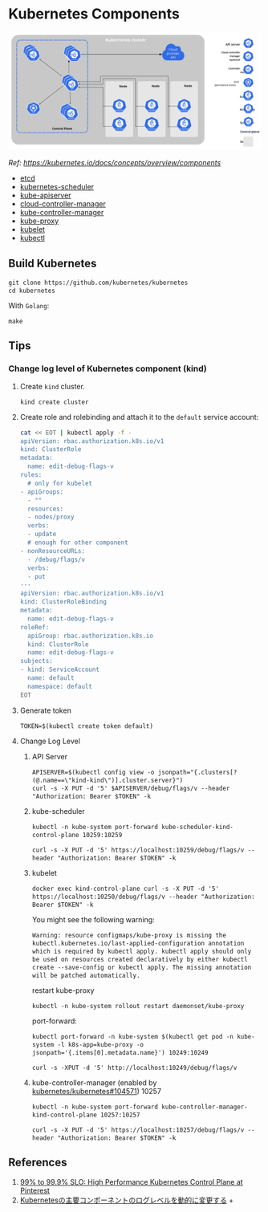 # Kubernetes Components

![](https://raw.githubusercontent.com/kubernetes/website/main/static/images/docs/components-of-kubernetes.svg)

*Ref: https://kubernetes.io/docs/concepts/overview/components*

- [etcd](etcd)
- [kubernetes-scheduler](kubernetes-scheduler)
- [kube-apiserver](kube-apiserver)
- [cloud-controller-manager](cloud-controller-manager)
- [kube-controller-manager](kube-controller-manager)
- [kube-proxy](kube-proxy)
- [kubelet](kubelet)
- [kubectl](kubectl)

## Build Kubernetes

```
git clone https://github.com/kubernetes/kubernetes
cd kubernetes
```

With `Golang`:
```
make
```

## Tips

### Change log level of Kubernetes component (kind)

1. Create `kind` cluster.
    ```
    kind create cluster
    ```
1. Create role and rolebinding and attach it to the `default` service account:

    ```bash
    cat << EOT | kubectl apply -f -
    apiVersion: rbac.authorization.k8s.io/v1
    kind: ClusterRole
    metadata:
      name: edit-debug-flags-v
    rules:
      # only for kubelet
    - apiGroups:
      - ""
      resources:
      - nodes/proxy
      verbs:
      - update
      # enough for other component
    - nonResourceURLs:
      - /debug/flags/v
      verbs:
      - put
    ---
    apiVersion: rbac.authorization.k8s.io/v1
    kind: ClusterRoleBinding
    metadata:
      name: edit-debug-flags-v
    roleRef:
      apiGroup: rbac.authorization.k8s.io
      kind: ClusterRole
      name: edit-debug-flags-v
    subjects:
    - kind: ServiceAccount
      name: default
      namespace: default
    EOT
    ```
1. Generate token
    ```
    TOKEN=$(kubectl create token default)
    ```
1. Change Log Level
    1. API Server
        ```
        APISERVER=$(kubectl config view -o jsonpath="{.clusters[?(@.name==\"kind-kind\")].cluster.server}")
        curl -s -X PUT -d '5' $APISERVER/debug/flags/v --header "Authorization: Bearer $TOKEN" -k
        ```
    1. kube-scheduler
        ```
        kubectl -n kube-system port-forward kube-scheduler-kind-control-plane 10259:10259
        ```

        ```
        curl -s -X PUT -d '5' https://localhost:10259/debug/flags/v --header "Authorization: Bearer $TOKEN" -k
        ```
    1. kubelet
        ```
        docker exec kind-control-plane curl -s -X PUT -d '5' https://localhost:10250/debug/flags/v --header "Authorization: Bearer $TOKEN" -k
        ```
        You might see the following warning:
        ```
        Warning: resource configmaps/kube-proxy is missing the kubectl.kubernetes.io/last-applied-configuration annotation which is required by kubectl apply. kubectl apply should only be used on resources created declaratively by either kubectl create --save-config or kubectl apply. The missing annotation will be patched automatically.
        ```

        restart kube-proxy

        ```
        kubectl -n kube-system rollout restart daemonset/kube-proxy
        ```

        port-forward:

        ```
        kubectl port-forward -n kube-system $(kubectl get pod -n kube-system -l k8s-app=kube-proxy -o jsonpath='{.items[0].metadata.name}') 10249:10249
        ```

        ```
        curl -s -XPUT -d '5' http://localhost:10249/debug/flags/v
        ```
    1. kube-controller-manager (enabled by [kubernetes/kubernetes#104571](https://github.com/kubernetes/kubernetes/pull/104571)) 10257

        ```
        kubectl -n kube-system port-forward kube-controller-manager-kind-control-plane 10257:10257
        ```

        ```
        curl -s -X PUT -d '5' https://localhost:10257/debug/flags/v --header "Authorization: Bearer $TOKEN" -k
        ```
## References
1. [99% to 99.9% SLO: High Performance Kubernetes Control Plane at Pinterest](https://medium.com/pinterest-engineering/99-to-99-9-slo-high-performance-kubernetes-control-plane-at-pinterest-894bc8a964f9)
1. [Kubernetesの主要コンポーネントのログレベルを動的に変更する](https://qiita.com/everpeace/items/a12d378c47c3ae30602f) + [](https://zaki-hmkc.hatenablog.com/entry/2022/07/27/002213)
